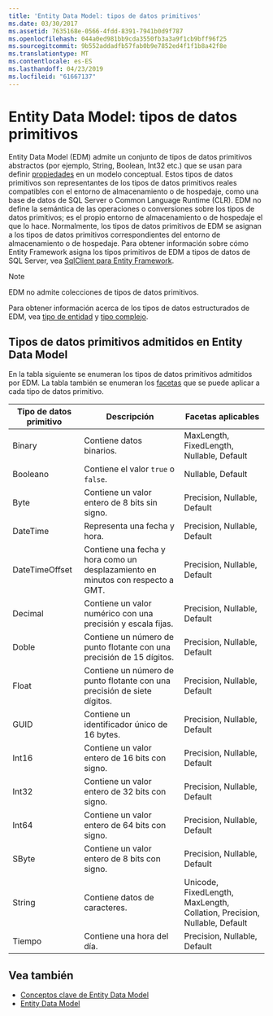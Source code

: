 ```yaml
---
title: 'Entity Data Model: tipos de datos primitivos'
ms.date: 03/30/2017
ms.assetid: 7635168e-0566-4fdd-8391-7941b0d9f787
ms.openlocfilehash: 044a0ed981bb9cda3550fb3a3a9f1cb9bff96f25
ms.sourcegitcommit: 9b552addadfb57fab0b9e7852ed4f1f1b8a42f8e
ms.translationtype: MT
ms.contentlocale: es-ES
ms.lasthandoff: 04/23/2019
ms.locfileid: "61667137"
---
```

# <a name="entity-data-model-primitive-data-types"></a>Entity Data Model: tipos de datos primitivos
Entity Data Model (EDM) admite un conjunto de tipos de datos primitivos abstractos (por ejemplo, String, Boolean, Int32 etc.) que se usan para definir [propiedades](../../../../docs/framework/data/adonet/property.md) en un modelo conceptual. Estos tipos de datos primitivos son representantes de los tipos de datos primitivos reales compatibles con el entorno de almacenamiento o de hospedaje, como una base de datos de SQL Server o Common Language Runtime (CLR). EDM no define la semántica de las operaciones o conversiones sobre los tipos de datos primitivos; es el propio entorno de almacenamiento o de hospedaje el que lo hace. Normalmente, los tipos de datos primitivos de EDM se asignan a los tipos de datos primitivos correspondientes del entorno de almacenamiento o de hospedaje. Para obtener información sobre cómo Entity Framework asigna los tipos primitivos de EDM a tipos de datos de SQL Server, vea [SqlClient para Entity Framework](../../../../docs/framework/data/adonet/ef/sqlclient-for-ef-types.md).  
  
> [!NOTE]
>  EDM no admite colecciones de tipos de datos primitivos.  
  
 Para obtener información acerca de los tipos de datos estructurados de EDM, vea [tipo de entidad](../../../../docs/framework/data/adonet/entity-type.md) y [tipo complejo](../../../../docs/framework/data/adonet/complex-type.md).  
  
## <a name="primitive-data-types-supported-in-the-entity-data-model"></a>Tipos de datos primitivos admitidos en Entity Data Model  
 En la tabla siguiente se enumeran los tipos de datos primitivos admitidos por EDM. La tabla también se enumeran los [facetas](../../../../docs/framework/data/adonet/facet.md) que se puede aplicar a cada tipo de datos primitivo.  
  
|Tipo de datos primitivo|Descripción|Facetas aplicables|  
|-------------------------|-----------------|-----------------------|  
|Binary|Contiene datos binarios.|MaxLength, FixedLength, Nullable, Default|  
|Booleano|Contiene el valor `true` o `false`.|Nullable, Default|  
|Byte|Contiene un valor entero de 8 bits sin signo.|Precision, Nullable, Default|  
|DateTime|Representa una fecha y hora.|Precision, Nullable, Default|  
|DateTimeOffset|Contiene una fecha y hora como un desplazamiento en minutos con respecto a GMT.|Precision, Nullable, Default|  
|Decimal|Contiene un valor numérico con una precisión y escala fijas.|Precision, Nullable, Default|  
|Doble|Contiene un número de punto flotante con una precisión de 15 dígitos.|Precision, Nullable, Default|  
|Float|Contiene un número de punto flotante con una precisión de siete dígitos.|Precision, Nullable, Default|  
|GUID|Contiene un identificador único de 16 bytes.|Precision, Nullable, Default|  
|Int16|Contiene un valor entero de 16 bits con signo.|Precision, Nullable, Default|  
|Int32|Contiene un valor entero de 32 bits con signo.|Precision, Nullable, Default|  
|Int64|Contiene un valor entero de 64 bits con signo.|Precision, Nullable, Default|  
|SByte|Contiene un valor entero de 8 bits con signo.|Precision, Nullable, Default|  
|String|Contiene datos de caracteres.|Unicode, FixedLength, MaxLength, Collation, Precision, Nullable, Default|  
|Tiempo|Contiene una hora del día.|Precision, Nullable, Default|  
  
## <a name="see-also"></a>Vea también

- [Conceptos clave de Entity Data Model](../../../../docs/framework/data/adonet/entity-data-model-key-concepts.md)
- [Entity Data Model](../../../../docs/framework/data/adonet/entity-data-model.md)
